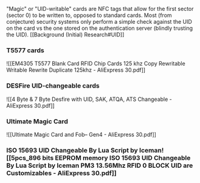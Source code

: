 "Magic" or "UID-writable" cards are NFC tags that allow for the first sector (sector 0) to be written to, opposed to standard cards. Most (from conjecture) security systems only perform a simple check against the UID on the card vs the one stored on the authentication server (blindly trusting the UID). [[Background (Initial) Research#UID]]

### T5577 cards
![[EM4305 T5577 Blank Card RFID Chip Cards 125 khz Copy Rewritable Writable Rewrite Duplicate 125khz - AliExpress 30.pdf]]
### DESFire UID-changeable cards
![[4 Byte & 7 Byte Desfire with UID, SAK, ATQA, ATS Changeable - AliExpress 30.pdf]]
### Ultimate Magic Card
![[Ultimate Magic Card and Fob– Gen4 - AliExpress 30.pdf]]
### ISO 15693 UID Changeable By Lua Script by Iceman![[5pcs_896 bits EEPROM memory ISO 15693 UID Changeable By Lua Script by Iceman PM3 13.56Mhz RFID 0 BLOCK UID are Customizables - AliExpress 30.pdf]]